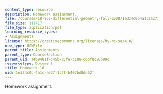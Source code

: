 ```yaml
---
content_type: resource
description: Homework assignment.
file: /courses/18-950-differential-geometry-fall-2008/1e324c0b4a1caa271cf8b407bd0dd62f_homework10.pdf
file_size: 111717
file_type: application/pdf
learning_resource_types:
- Assignments
license: https://creativecommons.org/licenses/by-nc-sa/4.0/
ocw_type: OCWFile
parent_title: Assignments
parent_type: CourseSection
parent_uid: a4b9481f-c45b-c2fe-c188-c6bf8c26b89c
resourcetype: Document
title: Homework 10
uid: 1e324c0b-4a1c-aa27-1cf8-b407bd0dd62f
---
```

Homework assignment.